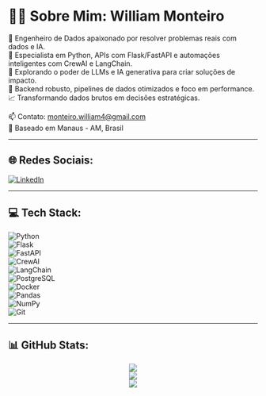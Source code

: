 # 👨‍💻 Sobre Mim: William Monteiro

🚀 Engenheiro de Dados apaixonado por resolver problemas reais com dados e IA.  
🐍 Especialista em Python, APIs com Flask/FastAPI e automações inteligentes com CrewAI e LangChain.  
🤖 Explorando o poder de LLMs e IA generativa para criar soluções de impacto.  
🔧 Backend robusto, pipelines de dados otimizados e foco em performance.  
📈 Transformando dados brutos em decisões estratégicas.

📫 Contato: monteiro.william4@gmail.com  
📍 Baseado em Manaus - AM, Brasil  

---

## 🌐 Redes Sociais:

[![LinkedIn](https://img.shields.io/badge/LinkedIn-%230077B5.svg?logo=linkedin&logoColor=white)](https://www.linkedin.com/in/seu-username)  
<!-- Adicione mais redes sociais se quiser -->

---

## 💻 Tech Stack:

![Python](https://img.shields.io/badge/python-%233776AB.svg?style=for-the-badge&logo=python&logoColor=white)  
![Flask](https://img.shields.io/badge/flask-%23000.svg?style=for-the-badge&logo=flask&logoColor=white)  
![FastAPI](https://img.shields.io/badge/fastapi-%23005571.svg?style=for-the-badge&logo=fastapi&logoColor=white)  
![CrewAI](https://img.shields.io/badge/CrewAI-000000?style=for-the-badge&logoColor=white)  
![LangChain](https://img.shields.io/badge/LangChain-%233b82f6.svg?style=for-the-badge&logoColor=white)  
![PostgreSQL](https://img.shields.io/badge/postgresql-%23316192.svg?style=for-the-badge&logo=postgresql&logoColor=white)  
![Docker](https://img.shields.io/badge/docker-%230db7ed.svg?style=for-the-badge&logo=docker&logoColor=white)  
![Pandas](https://img.shields.io/badge/pandas-%23150458.svg?style=for-the-badge&logo=pandas&logoColor=white)  
![NumPy](https://img.shields.io/badge/numpy-%23013243.svg?style=for-the-badge&logo=numpy&logoColor=white)  
![Git](https://img.shields.io/badge/git-%23F05033.svg?style=for-the-badge&logo=git&logoColor=white)  

---

## 📊 GitHub Stats:
<p align="center">
  <img src="https://github-readme-stats.vercel.app/api?username=seu-usuario&theme=tokyonight&hide_border=false&include_all_commits=true&count_private=true" /><br/>
  <img src="https://github-readme-streak-stats.herokuapp.com/?user=seu-usuario&theme=tokyonight&hide_border=false" /><br/>
  <img src="https://github-readme-stats.vercel.app/api/top-langs/?username=seu-usuario&theme=tokyonight&hide_border=false&layout=compact" />
</p>
